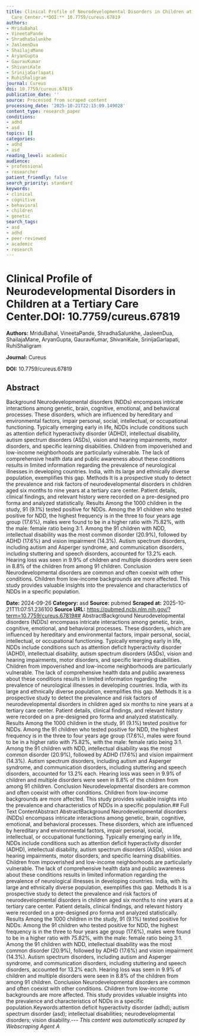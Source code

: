 ```yaml
---
title: Clinical Profile of Neurodevelopmental Disorders in Children at a Tertiary
  Care Center.**DOI:** 10.7759/cureus.67819
authors:
- MriduBahal
- VineetaPande
- ShradhaSalunkhe
- JasleenDua
- ShailajaMane
- AryanGupta
- GauravKumar
- ShivaniKale
- SrinijaGarlapati
- RuhiShaligram
journal: Cureus
doi: 10.7759/cureus.67819
publication_date: ''
source: Processed from scraped content
processing_date: '2025-10-21T22:15:09.149028'
content_type: research_paper
conditions:
- adhd
- asd
topics: []
categories:
- adhd
- asd
reading_level: academic
audience:
- professional
- researcher
patient_friendly: false
search_priority: standard
keywords:
- clinical
- cognitive
- behavioral
- children
- genetic
search_tags:
- asd
- adhd
- peer-reviewed
- academic
- research
---
```


# Clinical Profile of Neurodevelopmental Disorders in Children at a Tertiary Care Center.**DOI:** 10.7759/cureus.67819

**Authors:** MriduBahal, VineetaPande, ShradhaSalunkhe, JasleenDua, ShailajaMane, AryanGupta, GauravKumar, ShivaniKale, SrinijaGarlapati, RuhiShaligram

**Journal:** Cureus

**DOI:** 10.7759/cureus.67819

## Abstract

Background Neurodevelopmental disorders (NDDs) encompass intricate interactions among genetic, brain, cognitive, emotional, and behavioral processes. These disorders, which are influenced by hereditary and environmental factors, impair personal, social, intellectual, or occupational functioning. Typically emerging early in life, NDDs include conditions such as attention deficit hyperactivity disorder (ADHD), intellectual disability, autism spectrum disorders (ASDs), vision and hearing impairments, motor disorders, and specific learning disabilities. Children from impoverished and low-income neighborhoods are particularly vulnerable. The lack of comprehensive health data and public awareness about these conditions results in limited information regarding the prevalence of neurological illnesses in developing countries. India, with its large and ethnically diverse population, exemplifies this gap. Methods It is a prospective study to detect the prevalence and risk factors of neurodevelopmental disorders in children aged six months to nine years at a tertiary care center. Patient details, clinical findings, and relevant history were recorded on a pre-designed pro forma and analyzed statistically. Results Among the 1000 children in the study, 91 (9.1%) tested positive for NDDs. Among the 91 children who tested positive for NDD, the highest frequency is in the three to four years age group (17.6%), males were found to be in a higher ratio with 75.82%, with the male: female ratio being 3:1. Among the 91 children with NDD, intellectual disability was the most common disorder (20.9%), followed by ADHD (17.6%) and vision impairment (14.3%). Autism spectrum disorders, including autism and Asperger syndrome, and communication disorders, including stuttering and speech disorders, accounted for 13.2% each. Hearing loss was seen in 9.9% of children and multiple disorders were seen in 8.8% of the children from among 91 children. Conclusion Neurodevelopmental disorders are common and often coexist with other conditions. Children from low-income backgrounds are more affected. This study provides valuable insights into the prevalence and characteristics of NDDs in a specific population.

**Date:** 2024-09-26
**Category:** asd
**Source:** pubmed
**Scraped at:** 2025-10-21T11:07:51.236100
**Source URL:** https://pubmed.ncbi.nlm.nih.gov/?term=10.7759/cureus.67819## AbstractBackground Neurodevelopmental disorders (NDDs) encompass intricate interactions among genetic, brain, cognitive, emotional, and behavioral processes. These disorders, which are influenced by hereditary and environmental factors, impair personal, social, intellectual, or occupational functioning. Typically emerging early in life, NDDs include conditions such as attention deficit hyperactivity disorder (ADHD), intellectual disability, autism spectrum disorders (ASDs), vision and hearing impairments, motor disorders, and specific learning disabilities. Children from impoverished and low-income neighborhoods are particularly vulnerable. The lack of comprehensive health data and public awareness about these conditions results in limited information regarding the prevalence of neurological illnesses in developing countries. India, with its large and ethnically diverse population, exemplifies this gap. Methods It is a prospective study to detect the prevalence and risk factors of neurodevelopmental disorders in children aged six months to nine years at a tertiary care center. Patient details, clinical findings, and relevant history were recorded on a pre-designed pro forma and analyzed statistically. Results Among the 1000 children in the study, 91 (9.1%) tested positive for NDDs. Among the 91 children who tested positive for NDD, the highest frequency is in the three to four years age group (17.6%), males were found to be in a higher ratio with 75.82%, with the male: female ratio being 3:1. Among the 91 children with NDD, intellectual disability was the most common disorder (20.9%), followed by ADHD (17.6%) and vision impairment (14.3%). Autism spectrum disorders, including autism and Asperger syndrome, and communication disorders, including stuttering and speech disorders, accounted for 13.2% each. Hearing loss was seen in 9.9% of children and multiple disorders were seen in 8.8% of the children from among 91 children. Conclusion Neurodevelopmental disorders are common and often coexist with other conditions. Children from low-income backgrounds are more affected. This study provides valuable insights into the prevalence and characteristics of NDDs in a specific population.## Full Text ContentAbstract AbstractBackground Neurodevelopmental disorders (NDDs) encompass intricate interactions among genetic, brain, cognitive, emotional, and behavioral processes. These disorders, which are influenced by hereditary and environmental factors, impair personal, social, intellectual, or occupational functioning. Typically emerging early in life, NDDs include conditions such as attention deficit hyperactivity disorder (ADHD), intellectual disability, autism spectrum disorders (ASDs), vision and hearing impairments, motor disorders, and specific learning disabilities. Children from impoverished and low-income neighborhoods are particularly vulnerable. The lack of comprehensive health data and public awareness about these conditions results in limited information regarding the prevalence of neurological illnesses in developing countries. India, with its large and ethnically diverse population, exemplifies this gap. Methods It is a prospective study to detect the prevalence and risk factors of neurodevelopmental disorders in children aged six months to nine years at a tertiary care center. Patient details, clinical findings, and relevant history were recorded on a pre-designed pro forma and analyzed statistically. Results Among the 1000 children in the study, 91 (9.1%) tested positive for NDDs. Among the 91 children who tested positive for NDD, the highest frequency is in the three to four years age group (17.6%), males were found to be in a higher ratio with 75.82%, with the male: female ratio being 3:1. Among the 91 children with NDD, intellectual disability was the most common disorder (20.9%), followed by ADHD (17.6%) and vision impairment (14.3%). Autism spectrum disorders, including autism and Asperger syndrome, and communication disorders, including stuttering and speech disorders, accounted for 13.2% each. Hearing loss was seen in 9.9% of children and multiple disorders were seen in 8.8% of the children from among 91 children. Conclusion Neurodevelopmental disorders are common and often coexist with other conditions. Children from low-income backgrounds are more affected. This study provides valuable insights into the prevalence and characteristics of NDDs in a specific population.Keywords:attention deficit hyperactivity disorder (adhd); autism spectrum disorder (asd); intellectual disabilities; neurodevelopmental disorders; vision disability.---
*This content was automatically scraped by Webscraping Agent A*